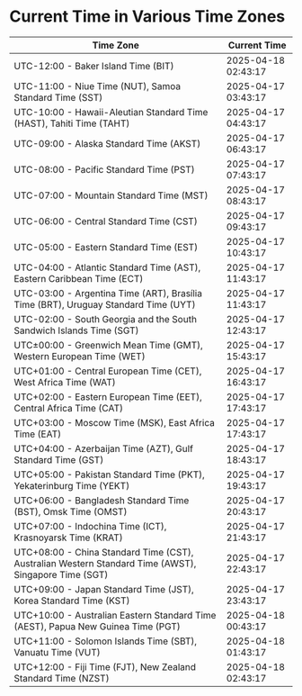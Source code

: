# Current Time in Various Time Zones

| Time Zone | Current Time |
|-----------|--------------|
| UTC-12:00 - Baker Island Time (BIT) | 2025-04-18 02:43:17 |
| UTC-11:00 - Niue Time (NUT), Samoa Standard Time (SST) | 2025-04-17 03:43:17 |
| UTC-10:00 - Hawaii-Aleutian Standard Time (HAST), Tahiti Time (TAHT) | 2025-04-17 04:43:17 |
| UTC-09:00 - Alaska Standard Time (AKST) | 2025-04-17 06:43:17 |
| UTC-08:00 - Pacific Standard Time (PST) | 2025-04-17 07:43:17 |
| UTC-07:00 - Mountain Standard Time (MST) | 2025-04-17 08:43:17 |
| UTC-06:00 - Central Standard Time (CST) | 2025-04-17 09:43:17 |
| UTC-05:00 - Eastern Standard Time (EST) | 2025-04-17 10:43:17 |
| UTC-04:00 - Atlantic Standard Time (AST), Eastern Caribbean Time (ECT) | 2025-04-17 11:43:17 |
| UTC-03:00 - Argentina Time (ART), Brasília Time (BRT), Uruguay Standard Time (UYT) | 2025-04-17 11:43:17 |
| UTC-02:00 - South Georgia and the South Sandwich Islands Time (SGT) | 2025-04-17 12:43:17 |
| UTC±00:00 - Greenwich Mean Time (GMT), Western European Time (WET) | 2025-04-17 15:43:17 |
| UTC+01:00 - Central European Time (CET), West Africa Time (WAT) | 2025-04-17 16:43:17 |
| UTC+02:00 - Eastern European Time (EET), Central Africa Time (CAT) | 2025-04-17 17:43:17 |
| UTC+03:00 - Moscow Time (MSK), East Africa Time (EAT) | 2025-04-17 17:43:17 |
| UTC+04:00 - Azerbaijan Time (AZT), Gulf Standard Time (GST) | 2025-04-17 18:43:17 |
| UTC+05:00 - Pakistan Standard Time (PKT), Yekaterinburg Time (YEKT) | 2025-04-17 19:43:17 |
| UTC+06:00 - Bangladesh Standard Time (BST), Omsk Time (OMST) | 2025-04-17 20:43:17 |
| UTC+07:00 - Indochina Time (ICT), Krasnoyarsk Time (KRAT) | 2025-04-17 21:43:17 |
| UTC+08:00 - China Standard Time (CST), Australian Western Standard Time (AWST), Singapore Time (SGT) | 2025-04-17 22:43:17 |
| UTC+09:00 - Japan Standard Time (JST), Korea Standard Time (KST) | 2025-04-17 23:43:17 |
| UTC+10:00 - Australian Eastern Standard Time (AEST), Papua New Guinea Time (PGT) | 2025-04-18 00:43:17 |
| UTC+11:00 - Solomon Islands Time (SBT), Vanuatu Time (VUT) | 2025-04-18 01:43:17 |
| UTC+12:00 - Fiji Time (FJT), New Zealand Standard Time (NZST) | 2025-04-18 02:43:17 |

